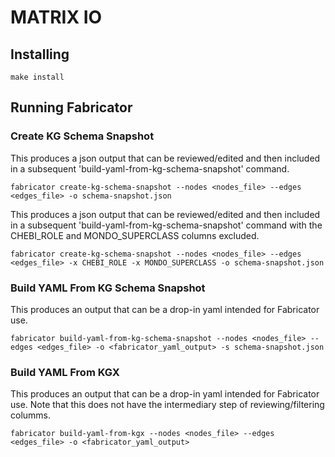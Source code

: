 # MATRIX IO

## Installing

```shell
make install
```

## Running Fabricator

### Create KG Schema Snapshot
This produces a json output that can be reviewed/edited and then included in a subsequent 'build-yaml-from-kg-schema-snapshot' command.
```shell
fabricator create-kg-schema-snapshot --nodes <nodes_file> --edges <edges_file> -o schema-snapshot.json
```
This produces a json output that can be reviewed/edited and then included in a subsequent 'build-yaml-from-kg-schema-snapshot' command with the CHEBI_ROLE and MONDO_SUPERCLASS columns excluded.
```shell
fabricator create-kg-schema-snapshot --nodes <nodes_file> --edges <edges_file> -x CHEBI_ROLE -x MONDO_SUPERCLASS -o schema-snapshot.json
```

### Build YAML From KG Schema Snapshot
This produces an output that can be a drop-in yaml intended for Fabricator use.
```shell
fabricator build-yaml-from-kg-schema-snapshot --nodes <nodes_file> --edges <edges_file> -o <fabricator_yaml_output> -s schema-snapshot.json
```

### Build YAML From KGX
This produces an output that can be a drop-in yaml intended for Fabricator use.  Note that this does not have the intermediary step of reviewing/filtering columms.
```shell
fabricator build-yaml-from-kgx --nodes <nodes_file> --edges <edges_file> -o <fabricator_yaml_output>
```
